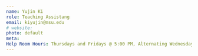 ```yaml
---
name: Yujin Ki
role: Teaching Assistang
email: kiyujin@msu.edu
# website:
photo: default
meta:
Help Room Hours: Thursdays and Fridays @ 5:00 PM, Alternating Wednesdays @ 4:00 PM
---
```


<!-- [Schedule an appointment](#){: .btn .btn-outline } -->
